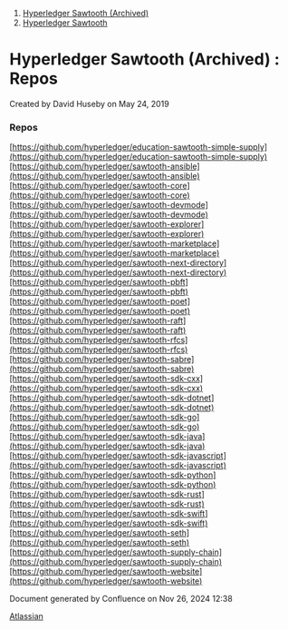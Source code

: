 1. [Hyperledger Sawtooth (Archived)](index.html)
2. [Hyperledger Sawtooth](Hyperledger-Sawtooth_20152342.html)

# Hyperledger Sawtooth (Archived) : Repos

Created by David Huseby on May 24, 2019

### Repos

[https://github.com/hyperledger/education-sawtooth-simple-supply](https://github.com/hyperledger/education-sawtooth-simple-supply)[https://github.com/hyperledger/sawtooth-ansible](https://github.com/hyperledger/sawtooth-ansible)[https://github.com/hyperledger/sawtooth-core](https://github.com/hyperledger/sawtooth-core)[https://github.com/hyperledger/sawtooth-devmode](https://github.com/hyperledger/sawtooth-devmode)[https://github.com/hyperledger/sawtooth-explorer](https://github.com/hyperledger/sawtooth-explorer)[https://github.com/hyperledger/sawtooth-marketplace](https://github.com/hyperledger/sawtooth-marketplace)[https://github.com/hyperledger/sawtooth-next-directory](https://github.com/hyperledger/sawtooth-next-directory)[https://github.com/hyperledger/sawtooth-pbft](https://github.com/hyperledger/sawtooth-pbft)[https://github.com/hyperledger/sawtooth-poet](https://github.com/hyperledger/sawtooth-poet)[https://github.com/hyperledger/sawtooth-raft](https://github.com/hyperledger/sawtooth-raft)[https://github.com/hyperledger/sawtooth-rfcs](https://github.com/hyperledger/sawtooth-rfcs)[https://github.com/hyperledger/sawtooth-sabre](https://github.com/hyperledger/sawtooth-sabre)[https://github.com/hyperledger/sawtooth-sdk-cxx](https://github.com/hyperledger/sawtooth-sdk-cxx)[https://github.com/hyperledger/sawtooth-sdk-dotnet](https://github.com/hyperledger/sawtooth-sdk-dotnet)[https://github.com/hyperledger/sawtooth-sdk-go](https://github.com/hyperledger/sawtooth-sdk-go)[https://github.com/hyperledger/sawtooth-sdk-java](https://github.com/hyperledger/sawtooth-sdk-java)[https://github.com/hyperledger/sawtooth-sdk-javascript](https://github.com/hyperledger/sawtooth-sdk-javascript)[https://github.com/hyperledger/sawtooth-sdk-python](https://github.com/hyperledger/sawtooth-sdk-python)[https://github.com/hyperledger/sawtooth-sdk-rust](https://github.com/hyperledger/sawtooth-sdk-rust)[https://github.com/hyperledger/sawtooth-sdk-swift](https://github.com/hyperledger/sawtooth-sdk-swift)[https://github.com/hyperledger/sawtooth-seth](https://github.com/hyperledger/sawtooth-seth)[https://github.com/hyperledger/sawtooth-supply-chain](https://github.com/hyperledger/sawtooth-supply-chain)[https://github.com/hyperledger/sawtooth-website](https://github.com/hyperledger/sawtooth-website)

Document generated by Confluence on Nov 26, 2024 12:38

[Atlassian](http://www.atlassian.com/)

